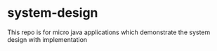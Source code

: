 # system-design
This repo is for micro java applications which demonstrate the system design with implementation
